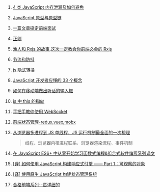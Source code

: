 1.  [4 类 JavaScript 内存泄漏及如何避免](https://jinlong.github.io/2016/05/01/4-Types-of-Memory-Leaks-in-JavaScript-and-How-to-Get-Rid-Of-Them/)
2.  [JavaScript 原型与原型链](https://juejin.im/post/5bc755b15188255c89015f39)
3.  [一篇文章搞定前端面试](https://juejin.im/post/5bbaa549e51d450e827b6b13?utm_source=gold_browser_extension)
4.  [正则](https://juejin.im/post/5b96a8e2e51d450e6a2de115)
5.  [渔人和 Rxjs 的故事,这次一定教会你前端必会的 Rxjs](https://juejin.im/post/5bc887ba6fb9a05d265991d5)
6.  [节流和防抖](https://jinlong.github.io/2016/04/24/Debouncing-and-Throttling-Explained-Through-Examples/)
7.  [js 隐式转换](https://juejin.im/post/5bc5c752f265da0a9a399a62)
8.  [JavaScript 开发者应懂的 33 个概念](https://juejin.im/entry/5bc9aae56fb9a05d20687bf3)
9.  [如何在移动端做出听话的输入框](https://juejin.im/post/5bce7c806fb9a05d1658c3e4)
10. [js 中 this 的指向](https://www.cnblogs.com/pssp/p/5216085.html)

11. [手把手教你使用 WebSocket](https://juejin.im/post/5bcad1326fb9a05cda779d0b?utm_source=gold_browser_extension)
12. [前端状态管理-redux,vuex,mobx](https://juejin.im/post/5bd3262af265da0aa665085b?utm_source=gold_browser_extension)
13. [从浏览器多进程到 JS 单线程，JS 运行机制最全面的一次梳理](https://juejin.im/post/5a6547d0f265da3e283a1df7)
    > 线程、浏览器内核进程联系、浏览器渲染流程、事件机制
14. [在 JavaScript ES6+ 中从零开始学习函数式编程&组合式软件编写系列译文](https://juejin.im/post/5a0275406fb9a04506710bbc)
15. [[译] 如何使用 JavaScript 构建响应式引擎 —— Part 1：可观察的对象](https://juejin.im/post/58dc9da661ff4b0061547ca0)
16. [[译] 使用原生 JavaScript 构建状态管理系统](https://juejin.im/post/5b763528e51d45559e3a5b64)
17. [合格前端系列--蛮详细的](https://www.zhihu.com/people/qiangdada520/posts)

